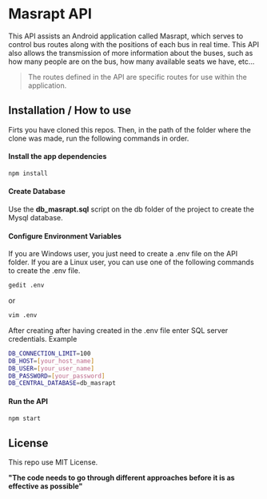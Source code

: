 # Masrapt API

This API assists an Android application called Masrapt, which serves to control bus routes along with the positions of each bus in real time. This API also allows the transmission of more information about the buses, such as how many people are on the bus, how many available seats we have, etc...

> The routes defined in the API are specific routes for use within the application.

## Installation / How to use

Firts you have cloned this repos.
Then, in the path of the folder where the clone was made, run the following commands in order.

#### Install the app dependencies
```sh
npm install
```
#### Create Database
Use the **db_masrapt.sql** script on the db folder of the project to create the Mysql database.

#### Configure Environment Variables
If you are Windows user, you just need to create a .env file on the API folder.
If you are a Linux user, you can use one of the following commands to create the .env file.
```sh
gedit .env
```
or
```sh
vim .env
```
After creating after having created in the .env file enter SQL server credentials.
Example
```sh
DB_CONNECTION_LIMIT=100
DB_HOST=[your_host_name]
DB_USER=[your_user_name]
DB_PASSWORD=[your_password]
DB_CENTRAL_DATABASE=db_masrapt
```
#### Run the API
```sh
npm start
```

## License

This repo use MIT License.

**"The code needs to go through different approaches before it is as effective as possible"**

